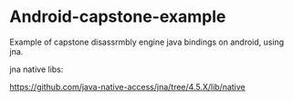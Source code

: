 # Android-capstone-example
Example of capstone disassrmbly engine java bindings on android, using jna.

jna native libs:

https://github.com/java-native-access/jna/tree/4.5.X/lib/native
